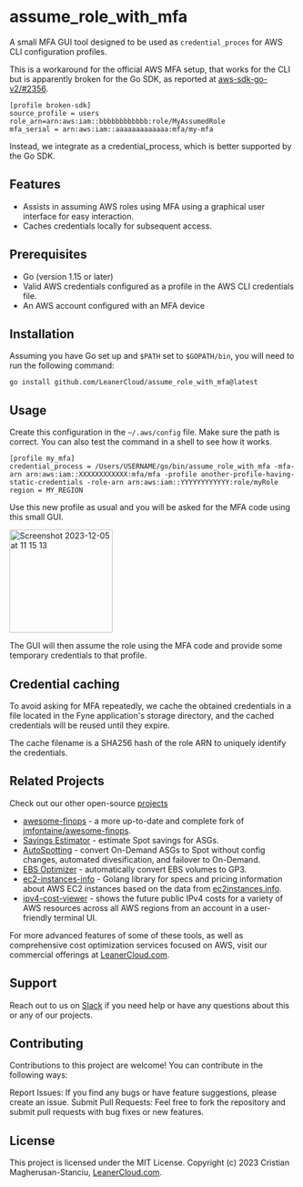 # assume_role_with_mfa

A small MFA GUI tool designed to be used as `credential_proces` for AWS CLI configuration profiles.

This is a workaround for the official AWS MFA setup, that works for the CLI but is apparently broken for the Go SDK, as reported at [aws-sdk-go-v2/#2356](https://github.com/aws/aws-sdk-go-v2/issues/2356).

```text
[profile broken-sdk]
source_profile = users
role_arn=arn:aws:iam::bbbbbbbbbbbb:role/MyAssumedRole
mfa_serial = arn:aws:iam::aaaaaaaaaaaaa:mfa/my-mfa
```

Instead, we integrate as a credential_process, which is better supported by the Go SDK.

## Features

- Assists in assuming AWS roles using MFA using a graphical user interface for easy interaction.
- Caches credentials locally for subsequent access.

## Prerequisites

- Go (version 1.15 or later)
- Valid AWS credentials configured as a profile in the AWS CLI credentials file.
- An AWS account configured with an MFA device

## Installation

Assuming you have Go set up and `$PATH` set to `$GOPATH/bin`, you will need to run the following command:

```shell
go install github.com/LeanerCloud/assume_role_with_mfa@latest
```

## Usage

Create this configuration in the `~/.aws/config` file. Make sure the path is correct. You can also test the command in a shell to see how it works. 

```text
[profile my_mfa]
credential_process = /Users/USERNAME/go/bin/assume_role_with_mfa -mfa-arn arn:aws:iam::XXXXXXXXXXXX:mfa/mfa -profile another-profile-having-static-credentials -role-arn arn:aws:iam::YYYYYYYYYYYY:role/myRole
region = MY_REGION
```

Use this new profile as usual and you will be asked for the MFA code using this small GUI.

<img width="181" alt="Screenshot 2023-12-05 at 11 15 13" src="https://github.com/LeanerCloud/assume_role_with_mfa/assets/95209/80aa3c5d-a485-40a9-919a-ba0068bedf5b">

The GUI will then assume the role using the MFA code and provide some temporary credentials to that profile.

## Credential caching

To avoid asking for MFA repeatedly, we cache the obtained credentials in a file located in the Fyne application's storage directory, and the cached credentials will be reused until they expire.

The cache filename is a SHA256 hash of the role ARN to uniquely identify the credentials.

## Related Projects

Check out our other open-source [projects](https://github.com/LeanerCloud)

- [awesome-finops](https://github.com/LeanerCloud/awesome-finops) - a more up-to-date and complete fork of [jmfontaine/awesome-finops](https://github.com/jmfontaine/awesome-finops).
- [Savings Estimator](https://github.com/LeanerCloud/savings-estimator) - estimate Spot savings for ASGs.
- [AutoSpotting](https://github.com/LeanerCloud/AutoSpotting) - convert On-Demand ASGs to Spot without config changes, automated divesification, and failover to On-Demand.
- [EBS Optimizer](https://github.com/LeanerCloud/EBSOptimizer) - automatically convert EBS volumes to GP3.
- [ec2-instances-info](https://github.com/LeanerCloud/ec2-instances-info) - Golang library for specs and pricing information about AWS EC2 instances based on the data from [ec2instances.info](https://ec2instances.info).
- [ipv4-cost-viewer](https://github.com/LeanerCloud/aws-ipv4-cost-viewer) - shows the future public IPv4 costs for a variety of AWS resources across all AWS regions from an account in a user-friendly terminal UI.

For more advanced features of some of these tools, as well as comprehensive cost optimization services focused on AWS, visit our commercial offerings at [LeanerCloud.com](https://www.LeanerCloud.com).

## Support

Reach out to us on [Slack](https://join.slack.com/t/leanercloud/shared_invite/zt-xodcoi9j-1IcxNozXx1OW0gh_N08sjg) if you need help or have any questions about this or any of our projects.

## Contributing

Contributions to this project are welcome! You can contribute in the following ways:

Report Issues: If you find any bugs or have feature suggestions, please create an issue.
Submit Pull Requests: Feel free to fork the repository and submit pull requests with bug fixes or new features.

## License

This project is licensed under the MIT License.
Copyright (c) 2023 Cristian Magherusan-Stanciu, [LeanerCloud.com](https://LeanerCloud.com).
